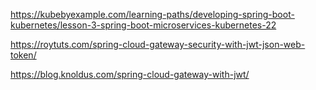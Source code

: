 

https://kubebyexample.com/learning-paths/developing-spring-boot-kubernetes/lesson-3-spring-boot-microservices-kubernetes-22

https://roytuts.com/spring-cloud-gateway-security-with-jwt-json-web-token/

https://blog.knoldus.com/spring-cloud-gateway-with-jwt/